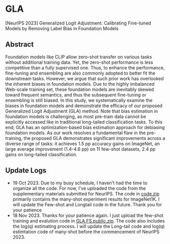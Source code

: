 # GLA
[NeurIPS 2023] Generalized Logit Adjustment: Calibrating Fine-tuned Models by Removing Label Bias in Foundation Models 

## Abstract

Foundation models like CLIP allow zero-shot transfer on various tasks without additional training data. Yet, the zero-shot performance is less competitive than a fully supervised one. Thus, to enhance the performance, fine-tuning and ensembling are also commonly adopted to better fit the downstream tasks. However, we argue that such prior work has overlooked the inherent biases in foundation models. Due to the highly imbalanced Web-scale training set, these foundation models are inevitably skewed toward frequent semantics, and thus the subsequent fine-tuning or ensembling is still biased. In this study, we systematically examine the biases in foundation models and demonstrate the efficacy of our proposed Generalized Logit Adjustment (GLA) method. Note that bias estimation in foundation models is challenging, as most pre-train data cannot be explicitly accessed like in traditional long-tailed classification tasks.
To this end, GLA has an optimization-based bias estimation approach for debiasing foundation models. As our work resolves a fundamental flaw in the pre-training, the proposed GLA demonstrates significant improvements across a diverse range of tasks: it achieves 1.5 pp accuracy gains on ImageNet, an large average improvement (1.4-4.6 pp) on 11 few-shot datasets, 2.4 pp gains on long-tailed classification.

## Update Logs

- 19 Oct 2023. Due to my busy schedule, I haven't had the time to organize all the code.
For now, I've uploaded the code from the supplementary materials submitted for NeurIPS. 
The code in [code.zip](code.zip) primarily contains the many-shot experiment results for ImageNet1K. 
I will update the Few-shot and Longtail code in the future. Thank you for your patience
- 18 Nov 2023. Thanks for your patience again. I just upload the few-shot training and evalution code in [GLA.FS.public.zip](GLA.FS.public.zip).
The code also includes the log(q) estimating process.
I will update the Long-tail code and log(q) estimtation code of many-shot before the commencement of NeurIPS 2023. 
